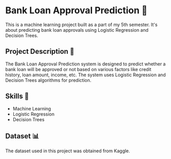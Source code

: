# Bank Loan Approval Prediction :bank:

This is a machine learning project built as a part of my 5th semester. It's about predicting bank loan approvals using Logistic Regression and Decision Trees.

## Project Description :page_facing_up:

The Bank Loan Approval Prediction system is designed to predict whether a bank loan will be approved or not based on various factors like credit history, loan amount, income, etc. The system uses Logistic Regression and Decision Trees algorithms for prediction.

## Skills :muscle:

- Machine Learning
- Logistic Regression
- Decision Trees

## Dataset :bar_chart:

The dataset used in this project was obtained from Kaggle. 


